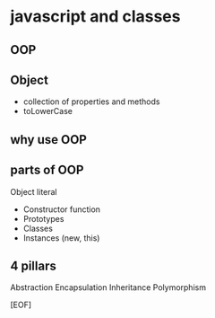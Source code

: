 # javascript and classes

## OOP


## Object

- collection of properties and methods
- toLowerCase

## why use OOP


## parts of OOP

Object literal

- Constructor function
- Prototypes
- Classes
- Instances (new, this)


## 4 pillars

Abstraction
Encapsulation
Inheritance
Polymorphism

[EOF]